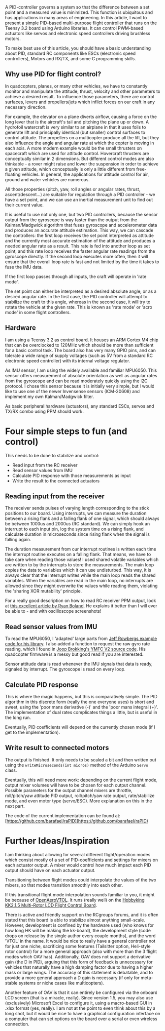 A PID-controller governs a system so that the difference between a set point
and a measured value is minimized. This function is ubiquitous and has
applications in many areas of engineering. In this article, I want to present a
simple PID-based multi-purpose flight controller that runs on the Teensy 3.2
board using Arduino libraries. It can control PWM-based actuators like servos
and electronic speed controllers driving brushless motors.

To make best use of this article, you should have a basic understanding about
PID, standard RC components like ESCs (electronic speed controllers), Motors
and RX/TX, and some C programming skills.

## Why use PID for flight control?

In quadcopters, planes, or many other vehicles, we have to constantly monitor
and manipulate the attitude, thrust, velocity and other parameters to achieve a
desired result. To influence those parameters, there are control surfaces,
levers and propellers/jets which inflict forces on our craft in any necessary
direction.

For example, the elevator on a plane diverts airflow, causing a force on the
long lever that is the aircraft's tail and pitching the plane up or down. A
hydrofoil watercraft is very similar to an airplane in that it uses foils to
generate lift and principally identical (but smaller) control surfaces to
control attitude. The propellers on a multicopter produce all the lift, but
they also influence the angle and angular rate at which the copter is moving in
each axis. A more modern example would be the small thrusters on spacecraft
which are used for attitude control. Hovercraft thrusters are conceptually
similar in 2 dimensions. But different control modes are also thinkable - a
rover might raise and lower the suspension in order to achieve a given
attitude, which conceptually is only a little different from free-floating
vehicles. In general, the applications for attitude control for air, ground and
water vehicles are numerous.

All those properties (pitch, yaw, roll angles or angular rates, thrust,
ascent/descent...) are suitable for regulation through a PID controller - we
have a set point, and we can use an inertial measurement unit to find out their
current value.

It is useful to use not only one, but two PID controllers, because the sensor
output from the gyroscope is way faster than the output from the
Kalman/Madgwick algorithm that fuses gyroscope and accelerometer data and
produces an accurate attitude estimation. This way, we can cascade the
controllers: the first loop receives the set point interpreted as attitude and
the currently most accurate estimation of the attitude and produces a needed
angular rate as a result. This rate is fed into another loop as set point, and
this rate loop receives the faster angular rate readings from the gyroscope
directly. If the second loop executes more often, then it will ensure that the
overall loop rate is fast and not limited by the time it takes to fuse the IMU
data.

If the first loop passes through all inputs, the craft will operate in 'rate
mode'.

The set point can either be interpreted as a desired absolute angle, or as a
desired angular rate. In the first case, the PID controller will attempt to
stabilize the craft to this angle, whereas in the second case, it will try to
rotate the vehicle at the given rate. This is known as 'rate mode' or 'acro
mode' in some flight controllers.

## Hardware

I am using a Teensy 3.2 as control board. It houses an ARM Cortex M4 chip that
can be overclocked to 120MHz which should be more than sufficient for a basic
control task. The board also has very many GPIO pins, and can tolerate a wide
range of supply voltages (such as 5V from a standard RC electronic speed
controller) with its internal voltage regulator.

As IMU sensor, I am using the widely available and familiar MPU6050. This
sensor offers measurement of absolute orientation as well as angular rates from
the gyroscope and can be read moderately quickly using the I2C protocol. I
chose this sensor because it is initially very simple, but I would like to use
one of the newer Invensense sensors (ICM-20608) and implement my own
Kalman/Madgwick filter.

As basic peripheral hardware (actuators), any standard ESCs, servos and TX/RX
combo using PPM should work.

# Four simple steps to fun (and control)

This needs to be done to stabilize and control:

* Read input from the RC receiver
* Read sensor values from IMU
* Calculate PID response with those measurements as input
* Write the result to the connected actuators

## Reading input from the receiver

The receiver sends pulses of varying length corresponding to the stick
positions to our board. Using interrupts, we can measure the duration between a
rising flank and a falling flank of one signal, which should always be between
1000us and 2000us (RC standard). We can simply hook an interrupt to each input
pin, log the system time on a rising flank, and calculate duration in
microseconds since rising flank when the signal is falling again.

The duration measurement from our interrupt routines is written each time the
interrupt routine executes on a falling flank. That means, we have to take care
when reading those values! I used shared volatile variables which are written
to by the interrupts to store the measurements. The main loop copies the data
to variables which it can use undisturbed. This way, it is always clear that
the interrupt writes while the main loop reads the shared variables. When the
variables are read in the main loop, no interrupts are allowed since they might
overwrite the values while reading them, violating the 'sharing XOR mutability'
principle.

For a really good description on how to read RC receiver PPM output, look at
[this excellent article by Ryan Boland](https://ryanboland.com/blog/reading-rc-receiver-values/).
He explains it better than I will ever be able to - and with oscilloscope screenshots!

## Read sensor values from IMU

To read the MPU6050, I 'adapted' large parts from [Jeff Rowbergs example code
for his library](https://github.com/jrowberg/i2cdevlib/blob/master/Arduino/MPU6050/examples/MPU6050_DMP6/MPU6050_DMP6.ino).
I also added a function to request the raw gyro rate reading, which I found
in [Joop Brokking's YMFC V2 source code](http://www.brokking.net/ymfc-3d_v2_main.html).
His quadcopter firmware is a messy but good read if you are interested.

Sensor attitude data is read whenever the IMU signals that data is ready,
signaled by interrupt. The gyroscope is read on every loop.

## Calculate PID response

This is where the magic happens, but this is comparatively simple. The PID
algorithm in this discrete form (really the one everyone uses) is short and
sweet, using the 'poor mans derivative (-)' and the 'poor mans integral (+)'.
The implementation of dual rates complicates things a little, but is useful in
the long run.

Eventually, PID coefficients will depend on the currently chosen mode (if I get
to the implementation).

## Write result to connected motors

The output is finished. It only needs to be scaled a bit and then written out
using the ``writeMicroseconds(int micros)`` method of the Arduino ``Servo``
class.

Eventually, this will need more work: depending on the current flight mode,
output mixer volumes will have to be chosen for each output channel. Possible
parameters for the output channel mixers are throttle, roll/pitch/yaw attitude
PID output, roll/pitch/yaw rate output, rate/stabilize mode, and even motor
type (servo/ESC). More explanation on this in the next part.

The code of the current implementation can be found at:
[https://github.com/barafael/raPID](https://github.com/barafael/raPID)

# Further Ideas/Inspiration

I am thinking about allowing for several different flight/operation modes which
consist mostly of a set of PID-coefficients and settings for mixers on each
actuator output. A mixer would control how much impact each PID output should
have on each actuator output.

Transitioning between flight modes could interpolate the values of the two
mixers, so that modes transition smoothly into each other.

If this transitional flight mode interpolation sounds familiar to you, it might
be because of
[OpenAeroVTOL](https://www.rcgroups.com/forums/showthread.php?1972686-OpenAeroVTOL-with-transitional-mixers-(perfect-for-VTOLs)).
It runs (really well) on the [Hobbyking KK2.1.5 Multi-Rotor LCD Flight Control
Board](https://hobbyking.com/de_de/hobbyking-kk2-1-5-multi-rotor-lcd-flight-control-board-with-6050mpu-and-atmel-644pa.html?___store=de_de).

There is active and friendly support on the RCgroups forums, and it is often
stated that this board is able to stabilize almost anything small-scale.
However, development is confined by the hardware used (who knows for how long
HK will be making the kk-board), the development style (code drops on release
by the single author every couple months), and the word 'VTOL' in the name. It
would be nice to really have a general controller not for just one niche,
sacrificing some features (Tailsitter option, Heli-style rotor control) for a
more general approach (also with more than the 3 flight modes which OAV has).
Additionally, OAV does not support a derivative gain (the D in PID), arguing
that this form of feedback is unnecessary for vehicles that naturally have a
high damping factor due to having a higher mass or large wings. The accuracy of
this statement is debatable, and to provide a more general approach a D gain is
necessary (if only for meta-stable systems or niche cases like multicopters).

Another feature of OAV is that it can entirely be configured via the onboard
LCD screen (that is a miracle, really). Since version 1.5, you may also use
(exclusively) Microsoft Excel to configure it, using a macro-based GUI in .xlsx
format (yes, really). I am not at the point to even think about this by a long
shot, but it would be nice to have a graphical configuration interface on a
computer that can set options on the board over a serial or even wireless
connection.

